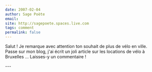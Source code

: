 ```yaml
---
date: 2007-02-04
author: Sage Poète
email: 
site: http://sagepoete.spaces.live.com
tags: comment
permalink: false
---
```


<p>Salut ! Je remarque avec attention ton souhait de plus de vélo en ville. Passe sur mon blog, j'ai écrit un  joli article sur les locations de vélo à Bruxelles ... Laisses-y un commentaire !</p>
---